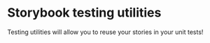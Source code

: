 # Storybook testing utilities

Testing utilities will allow you to reuse your stories in your unit tests!
